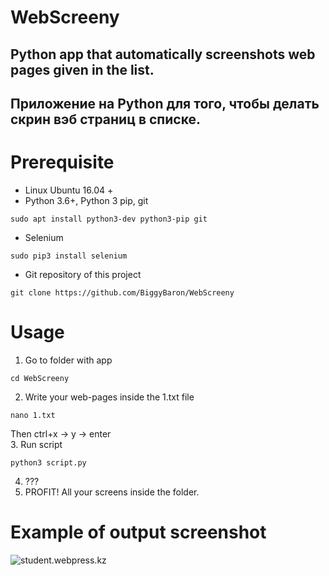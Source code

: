 # WebScreeny
## Python app that automatically screenshots web pages given in the list.  
## Приложение на Python для того, чтобы делать скрин вэб страниц в списке.

# Prerequisite

* Linux Ubuntu 16.04 +
* Python 3.6+, Python 3 pip, git
```Shell
sudo apt install python3-dev python3-pip git
```
* Selenium
```Shell
sudo pip3 install selenium
```
* Git repository of this project
```Shell
git clone https://github.com/BiggyBaron/WebScreeny
```

# Usage
1. Go to folder with app
```Shell
cd WebScreeny
```
2. Write your web-pages inside the 1.txt file
```Shell
nano 1.txt
```
Then ctrl+x -> y -> enter  
3. Run script
```Shell
python3 script.py
```
4. ???
5. PROFIT! All your screens inside the folder.

# Example of output screenshot

![student.webpress.kz](https://github.com/BiggyBaron/WebScreeny/raw/master/%EF%BB%BFstude.png)
